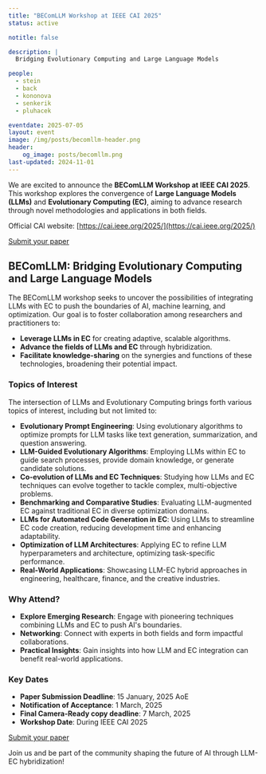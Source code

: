 ```yaml
---
title: "BEComLLM Workshop at IEEE CAI 2025"
status: active

notitle: false

description: |
  Bridging Evolutionary Computing and Large Language Models

people:
  - stein
  - back
  - kononova
  - senkerik
  - pluhacek

eventdate: 2025-07-05
layout: event
image: /img/posts/becomllm-header.png
header:
    og_image: posts/becomllm.png
last-updated: 2024-11-01
---
```


We are excited to announce the **BEComLLM Workshop at IEEE CAI 2025**. This workshop explores the convergence of **Large Language Models (LLMs)** and **Evolutionary Computing (EC)**, aiming to advance research through novel methodologies and applications in both fields.

Official CAI website: [https://cai.ieee.org/2025/](https://cai.ieee.org/2025/)

<a class="btn btn-success" href="https://easychair.org/my/conference?conf=cai2025" target="_blank">Submit your paper</a>

## BEComLLM: Bridging Evolutionary Computing and Large Language Models

The BEComLLM workshop seeks to uncover the possibilities of integrating LLMs with EC to push the boundaries of AI, machine learning, and optimization. Our goal is to foster collaboration among researchers and practitioners to:

- **Leverage LLMs in EC** for creating adaptive, scalable algorithms.
- **Advance the fields of LLMs and EC** through hybridization.
- **Facilitate knowledge-sharing** on the synergies and functions of these technologies, broadening their potential impact.

### Topics of Interest

The intersection of LLMs and Evolutionary Computing brings forth various topics of interest, including but not limited to:

- **Evolutionary Prompt Engineering**: Using evolutionary algorithms to optimize prompts for LLM tasks like text generation, summarization, and question answering.
- **LLM-Guided Evolutionary Algorithms**: Employing LLMs within EC to guide search processes, provide domain knowledge, or generate candidate solutions.
- **Co-evolution of LLMs and EC Techniques**: Studying how LLMs and EC techniques can evolve together to tackle complex, multi-objective problems.
- **Benchmarking and Comparative Studies**: Evaluating LLM-augmented EC against traditional EC in diverse optimization domains.
- **LLMs for Automated Code Generation in EC**: Using LLMs to streamline EC code creation, reducing development time and enhancing adaptability.
- **Optimization of LLM Architectures**: Applying EC to refine LLM hyperparameters and architecture, optimizing task-specific performance.
- **Real-World Applications**: Showcasing LLM-EC hybrid approaches in engineering, healthcare, finance, and the creative industries.

### Why Attend?

- **Explore Emerging Research**: Engage with pioneering techniques combining LLMs and EC to push AI's boundaries.
- **Networking**: Connect with experts in both fields and form impactful collaborations.
- **Practical Insights**: Gain insights into how LLM and EC integration can benefit real-world applications.

### Key Dates

- **Paper Submission Deadline**: 15 January, 2025 AoE
- **Notification of Acceptance**: 1 March, 2025
- **Final Camera-Ready copy deadline**: 7 March, 2025
- **Workshop Date**: During IEEE CAI 2025

<a class="btn btn-success" href="https://easychair.org/my/conference?conf=cai2025" target="_blank">Submit your paper</a>

Join us and be part of the community shaping the future of AI through LLM-EC hybridization!

<!-- ### Organizers

**Niki van Stein**: Assistant Professor at Leiden University specializing in Explainable AI, evolutionary computing, and machine learning applications. 

**Anna V. Kononova**: Assistant Professor at Leiden University. Her research focuses on optimization heuristics and the analysis of their behaviour.

**Thomas Bäck**: Professor at Leiden University with extensive expertise in evolutionary computation and machine learning. He is a Royal Netherlands Academy of Arts and Sciences member and IEEE Fellow, holding several editorial roles in key journals.

**Roman Senkerik**: Professor at Tomas Bata University, Zlin, known for his work on evolutionary algorithms, swarm intelligence, and optimization in cyber-security and complexity.

**Michal Pluháček**: Associate Professor at Tomas Bata University in Zlin, specializing in particle swarm optimization and swarm intelligence applications, with a research focus on evolutionary computation techniques. -->
